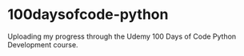 # 100daysofcode-python

Uploading my progress through the Udemy 100 Days of Code Python Development course.
